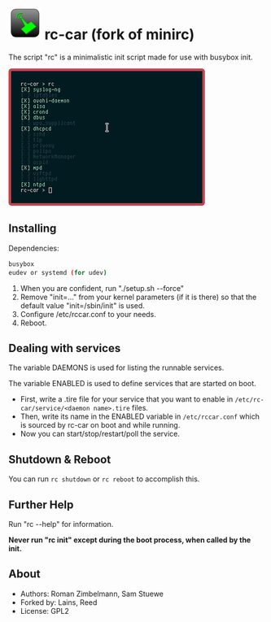 # ![](data/rc-car-icon.png) rc-car (fork of minirc)

The script "rc" is a minimalistic init script made for use with busybox init.

![](data/shot.png)

## Installing

Dependencies:

```sh
busybox
eudev or systemd (for udev)
```

1. When you are confident, run "./setup.sh --force"
2. Remove "init=..." from your kernel parameters (if it is there) so that the default value "init=/sbin/init" is used.
3. Configure /etc/rccar.conf to your needs.
4. Reboot.

## Dealing with services

The variable DAEMONS is used for listing the runnable services.

The variable ENABLED is used to define services that are started on boot.

+ First, write a .tire file for your service that you want to enable in `/etc/rc-car/service/<daemon name>.tire` files.
+ Then, write its name in the ENABLED variable in `/etc/rccar.conf` which is sourced by rc-car on boot and while running.
+ Now you can start/stop/restart/poll the service.

## Shutdown & Reboot

You can run `rc shutdown` or `rc reboot` to accomplish this.

## Further Help

Run "rc --help" for information.

**Never run "rc init" except during the boot process, when called by the init.**

## About

* Authors: Roman Zimbelmann, Sam Stuewe
* Forked by: Lains, Reed
* License: GPL2
